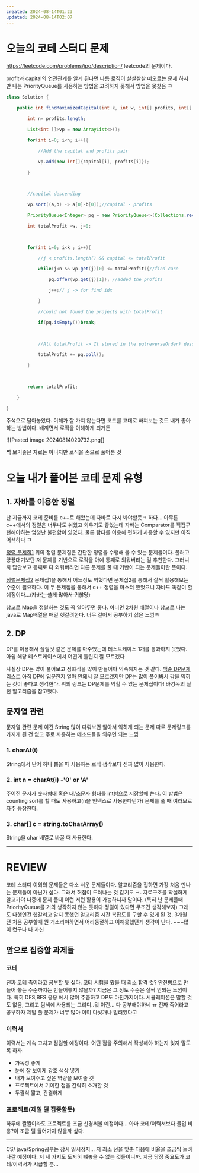```yaml
---
created: 2024-08-14T01:23
updated: 2024-08-14T02:07
---
```

# 오늘의 코테 스터디 문제
https://leetcode.com/problems/ipo/description/
leetcode의 문제이다. 

profit과 capital의 연관관게를 알게 된다면 나름 로직이 살살살살 떠오르는 문제
하지만 나는 PriorityQueue를 사용하는 방법을 고려하지 못해서 방법을 못찾음 ㅋ

``` java
class Solution {

    public int findMaximizedCapital(int k, int w, int[] profits, int[] capital) {

        int n= profits.length;

        List<int []>vp = new ArrayList<>();

        for(int i=0; i<n; i++){

            //Add the capital and profits pair

            vp.add(new int[]{capital[i], profits[i]});

        }

  

        //capital descending

        vp.sort((a,b) -> a[0]-b[0]);//capital - profits

        PriorityQueue<Integer> pq = new PriorityQueue<>(Collections.reverseOrder());

        int totalProfit =w, j=0;

  

        for(int i=0; i<k ; i++){

            //j < profits.length() && capital <= totalProfit

            while(j<n && vp.get(j)[0] <= totalProfit){//find case

                pq.offer(vp.get(j)[1]); //added the profits

                j++;// j -> for find idx

            }

            //could not found the projects with totalProfit

            if(pq.isEmpty())break;

  

            //All totalProfit -> It stored in the pq(reverseOrder) descending

            totalProfit += pq.poll();

        }

  

        return totalProfit;

    }

}
```

주석으로 달아놓았다. 
이해가 잘 가지 않는다면 코드를 고대로 빼껴보는 것도 내가 좋아하는 방법이다. 배끼면서 로직을 이해하게 되거든

![[Pasted image 20240814020732.png]]

썩 보기좋은 자료는 아니지만 로직을 손으로 풀어본 것


# 오늘 내가 풀어본 코테 문제 유형
## 1. 자바를 이용한 정렬
난 지금까지 코테 준비를 c++로 해왔는데 자바로 다시 봐야할듯ㅋ 하다... 아무튼 c++에서의 정렬은 너무나도 쉬웠고 외우기도 좋았는데 자바는 Comparator를 직접구현해야하는 엄청난 불편함이 있었다. 물론 람다를 이용해 편하게 사용할 수 있지만 아직 어색하다 ㅋ

[정렬 문제집1](https://www.acmicpc.net/workbook/view/7317)
위의 정렬 문제집은 간단한 정렬을 수행해 볼 수 있는 문제들이다. 풀려고 끙끙대기보단 저 문제를 기반으로 로직을 아예 통째로 외워버리는 걸 추천한다. 그러니까 답안보고 통째로 다 외워버리면 다른 문제를 풀 때 기반이 되는 문제들이란 뜻이다.

[정렬문제집2](https://www.acmicpc.net/workbook/view/7318)
문제집1을 통해서 어느정도 익혔다면 문제집2를 통해서 살짝 활용해보는 수준이 필요하다. 이 두 문제집을 통해서 c++ 정렬을 마스터 했었으니 자바도 똑같이 할 예정이다...~~(자바는 쓸게 많아서 귀찮당)~~

참고로 Map을 정렬하는 것도 꼭 알아두면 좋다. 아니면 2차원 배열이나 참고로 나는 java로 Map배열을 매일 헷갈려한다. 너무 길어서 공부하기 싫은 느낌ㅋ

## 2. DP
DP를 이용해서 풀릴것 같은 문제를 마주했는데 테스트케이스 1개를 통과하지 못했다. 아쉽 해당 테스트케이스에서 어떤게 틀린지 잘 모르겠다 

사실상 DP는 많이 풀어보고 점화식을 많이 만들어야 익숙해지는 것 같다.
[백준 DP문제 리스트](https://www.acmicpc.net/workbook/view/7319)
아직 DP에 입문한지 얼마 안돼서 잘 모르겠지만 DP는 많이 풀어봐서 감을 익히는 것이 좋다고 생각한다. 위의 링크는 DP문제를 익힐 수 있는 문제집이다! 바킹독의 실전 알고리즘을 참고했다. 

## 문자열 관련
문자열 관련 문제 이건 String 많이 다뤄보면 알아서 익히게 되는 문제 따로 문제링크를 가지게 된 건 없고 주로 사용하는 메소드들을 외우면 되는 느낌

### 1. charAt(i)
String에서 단어 하나 뽑을 때 사용하는 로직 생각보다 진짜 많이 사용한다.

### 2. int n = charAt(i) -'0' or 'A'
주어진 문자가 숫자형태 혹은 대/소문자 형태를 int형으로 저장할때 쓴다.
이 방법은 counting sort를 할 때도 사용하고(n을 인덱스로 사용한다던가) 문제를 풀 때 여러모로 자주 등장한다.

### 3. char[] c = string.toCharArray()
String을 char 배열로 바꿀 때 사용한다. 

---

# REVIEW
코테 스터디 이외의 문제들은 다소 쉬운 문제들이다. 알고리즘을 접하면 가장 처음 만나는 문제들이 아닌가 싶다. 그래서 허점이 드러나는 것 같기도 ㅋ. 자료구조를 확실하게 알고가야 나중에 문제 풀때 이런 저런 활용이 가능하니까 말이다. (특히 난 문제풀때 PriorityQueue를 거의 생각하지 않는 듯하다 정렬이 있다면 무조건 생각해보자)
그래도 다행인건 헷갈리고 알지 못했던 알고리즘 시간 복잡도를 구할 수 있게 된 것. 3개월 전 처음 공부할때 뭔 개소리야하면서 어리둥절하고 이해못했던게 생각이 난다. ~~~많이 컷구나 나 자신

## 앞으로 집중할 과제들
### 코테
진짜 코테 죽어라고 공부할 듯 싶다. 코테 시험을 봤을 때 최소 합격 컷? 안전빵으로 만들어 놓는 수준까지는 만들어놓지 않을까? 지금은 그 정도 수준은 살짝 안되는 느낌이다. 특히 DFS,BFS 응용 에서 많이 주춤하고 DP도 마찬가지이다. 시뮬레이션은 말할 것도 없음, 그리고 탐색에 사용되는 그리디..뭐 이런... 다 공부해야하네 ㅠ 진짜 죽어라고 공부하자 제발 풀 문제가 너무 많아 이미 다섯개나 밀려있다고

### 이력서
이력서는 계속 고치고 점검할 예정이다. 어떤 점을 주의해서 작성해야 하는지 잊지 말도록 하자.

- 가독성 좋게
- 눈에 잘 보이게 강조 색상 넣기
- 내가 보여주고 싶은 역량을 보여줄 것
- 프로젝트에서 기여한 점을 간략히 소개할 것
- 두괄식 짧고, 간결하게

### 프로젝트(제일 덜 집중할듯)
하루에 짤짤이라도 프로젝트를 조금 신경써볼 예정이다...
아마 코테/이력서보다 몰입 비용?이 조금 덜 들어가지 않을까 싶다.

---

CS/ java/Spring공부는 잠시 일시정지... 저 최소 선을 맞춘 다음에 비율을 조금씩 늘려나갈 예정이다. 저 세 가지도 도저히 뺴놓을 수 없는 것들이니까. 지금 당장 중요도가 코테/이력서가 시급할 뿐...
